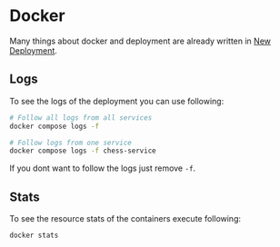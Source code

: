 # Docker

Many things about docker and deployment are already written in [New Deployment](New-Deployment.md).

## Logs
To see the logs of the deployment you can use following:

```Bash
# Follow all logs from all services
docker compose logs -f

# Follow logs from one service
docker compose logs -f chess-service
```
If you dont want to follow the logs just remove ``-f``.


## Stats
To see the resource stats of the containers execute following:

```Bash
docker stats
```